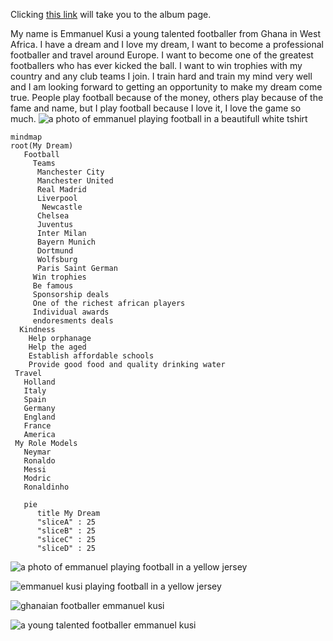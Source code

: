 Clicking [this link](ALBUM.md) will take you to the album page.

My name is Emmanuel Kusi a young talented footballer from Ghana in West Africa. I have a dream and I love my dream, I want to become a professional footballer and travel around Europe. I want to become one of the greatest footballers who has ever kicked the ball. I want to win trophies with my country and any club teams I join. I train hard and train my mind very well and I am looking forward to getting an opportunity to make my dream come true. People play football because of the money, others play because of the fame and name, but I play football because I love it, I love the game so much.
![a photo of emmanuel playing football in a beautifull white tshirt](football.jpeg)

```mermaid
mindmap
root(My Dream)
   Football
     Teams
      Manchester City
      Manchester United
      Real Madrid
      Liverpool
       Newcastle
      Chelsea
      Juventus
      Inter Milan
      Bayern Munich
      Dortmund
      Wolfsburg
      Paris Saint German
     Win trophies
     Be famous
     Sponsorship deals
     One of the richest african players
     Individual awards
     endoresments deals
  Kindness
    Help orphanage
    Help the aged
    Establish affordable schools
    Provide good food and quality drinking water
 Travel
   Holland
   Italy
   Spain
   Germany
   England
   France
   America
 My Role Models
   Neymar
   Ronaldo
   Messi
   Modric
   Ronaldinho
```

```mermaid
   pie
      title My Dream
      "sliceA" : 25
      "sliceB" : 25
      "sliceC" : 25
      "sliceD" : 25
```
![a photo of emmanuel playing football in a yellow jersey](football1.jpeg)

![emmanuel kusi playing football in a yellow jersey](football2.jpeg)

![ghanaian footballer emmanuel kusi](football3.jpeg)

![a young talented footballer emmanuel kusi](football4.jpeg)
